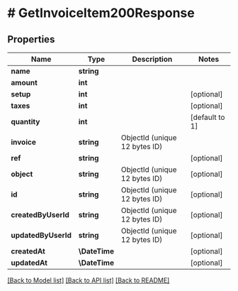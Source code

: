 # # GetInvoiceItem200Response

## Properties

Name | Type | Description | Notes
------------ | ------------- | ------------- | -------------
**name** | **string** |  |
**amount** | **int** |  |
**setup** | **int** |  | [optional]
**taxes** | **int** |  | [optional]
**quantity** | **int** |  | [default to 1]
**invoice** | **string** | ObjectId (unique 12 bytes ID) |
**ref** | **string** |  | [optional]
**object** | **string** | ObjectId (unique 12 bytes ID) | [optional]
**id** | **string** | ObjectId (unique 12 bytes ID) | [optional]
**createdByUserId** | **string** | ObjectId (unique 12 bytes ID) | [optional]
**updatedByUserId** | **string** | ObjectId (unique 12 bytes ID) | [optional]
**createdAt** | **\DateTime** |  | [optional]
**updatedAt** | **\DateTime** |  | [optional]

[[Back to Model list]](../../README.md#models) [[Back to API list]](../../README.md#endpoints) [[Back to README]](../../README.md)
